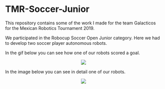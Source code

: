 # TMR-Soccer-Junior
This repository contains some of the work I made for the team Galacticos for the Mexican Robotics Tournament 2019.

We participated in the Robocup Soccer Open Junior category. Here we had to develop two soccer player autonomous robots.

In the gif below you can see how one of our robots scored a goal.

<p align="center">
<img src="https://github.com/alejandro3141592/TMR-Soccer-Junior/assets/132953325/2d8c0385-22ec-40cd-8930-c57a26f3acd0"/>
</p>

In the image below you can see in detail one of our robots.

<p align="center">
<img src="https://github.com/alejandro3141592/TMR-Soccer-Junior/assets/132953325/7d162306-2de0-4c5f-aa58-e3c5eeb70fd9"/>
</p>

